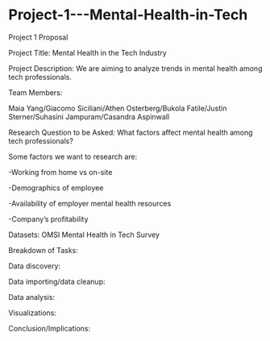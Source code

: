# Project-1---Mental-Health-in-Tech

Project 1 Proposal

Project Title:		Mental Health in the Tech Industry

Project Description:	We are aiming to analyze trends in mental health among tech professionals.

Team Members:

Maia Yang/Giacomo Siciliani/Athen Osterberg/Bukola Fatile/Justin Sterner/Suhasini Jampuram/Casandra Aspinwall

Research Question to be Asked:
What factors affect mental health among tech professionals? 

Some factors we want to research are:

-Working from home vs on-site

-Demographics of employee

-Availability of employer mental health resources

-Company’s profitability 

Datasets:
OMSI Mental Health in Tech Survey

Breakdown of Tasks:

Data discovery: 

Data importing/data cleanup:

Data analysis:

Visualizations:

Conclusion/Implications:
